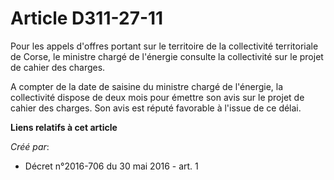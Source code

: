 # Article D311-27-11

Pour les appels d'offres portant sur le territoire de la collectivité territoriale de Corse, le ministre chargé de l'énergie
consulte la collectivité sur le projet de cahier des charges. 

A compter de la date de saisine du ministre chargé de l'énergie, la collectivité dispose de deux mois pour émettre son avis
sur le projet de cahier des charges. Son avis est réputé favorable à l'issue de ce délai.

**Liens relatifs à cet article**

_Créé par_:

  - Décret n°2016-706 du 30 mai 2016 - art. 1
